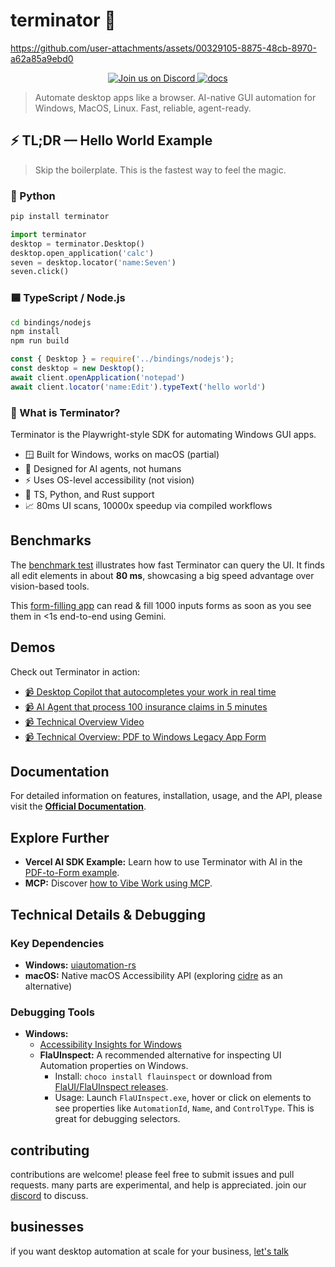 # terminator 🤖




https://github.com/user-attachments/assets/00329105-8875-48cb-8970-a62a85a9ebd0



<p style="text-align: center;">
    <a href="https://discord.gg/dU9EBuw7Uq">
        <img src="https://img.shields.io/discord/823813159592001537?color=5865F2&logo=discord&logoColor=white&style=flat-square" alt="Join us on Discord">
    </a>
    <a href="https://docs.screenpi.pe/terminator/introduction">
        <img src="https://img.shields.io/badge/read_the-docs-blue" alt="docs">
    </a>
</p>

>Automate desktop apps like a browser. AI-native GUI automation for Windows, MacOS, Linux. Fast, reliable, agent-ready.

## ⚡ TL;DR — Hello World Example

> Skip the boilerplate. This is the fastest way to feel the magic.

### 🐍 Python

```bash
pip install terminator
```

```python
import terminator
desktop = terminator.Desktop()
desktop.open_application('calc')
seven = desktop.locator('name:Seven')
seven.click()
```

### 🟦 TypeScript / Node.js

```bash
cd bindings/nodejs
npm install
npm run build
```

```ts
const { Desktop } = require('../bindings/nodejs');
const desktop = new Desktop();
await client.openApplication('notepad')
await client.locator('name:Edit').typeText('hello world')
```

### 🧠 What is Terminator?
Terminator is the Playwright-style SDK for automating Windows GUI apps.

- 🪟 Built for Windows, works on macOS (partial)
- 🧠 Designed for AI agents, not humans
- ⚡ Uses OS-level accessibility (not vision)
- 🧩 TS, Python, and Rust support
- 📈 80ms UI scans, 10000x speedup via compiled workflows

## Benchmarks

The [benchmark test](./terminator/src/tests/e2e_tests.rs) illustrates how fast Terminator can query the UI. It finds all edit elements in about **80&nbsp;ms**, showcasing a big speed advantage over vision-based tools.

This [form-filling app](https://www.mediar.ai/) can read & fill 1000 inputs forms as soon as you see them in <1s end-to-end using Gemini.

## Demos

Check out Terminator in action:

- [📹 Desktop Copilot that autocompletes your work in real time](https://www.youtube.com/watch?v=FGywvWJY7wc)
- [📹 AI Agent that process 100 insurance claims in 5 minutes](https://www.youtube.com/watch?v=6wMNNQFj_dw)
- [📹 Technical Overview Video](https://youtu.be/ycS9G_jpl04)
- [📹 Technical Overview: PDF to Windows Legacy App Form](https://www.youtube.com/watch?v=CMw3iexyCMI)

## Documentation

For detailed information on features, installation, usage, and the API, please visit the **[Official Documentation](https://docs.screenpi.pe/terminator/introduction)**.

## Explore Further

-   **Vercel AI SDK Example:** Learn how to use Terminator with AI in the [PDF-to-Form example](https://github.com/mediar-ai/terminator/tree/main/examples/pdf-to-form).
-   **MCP:** Discover [how to Vibe Work using MCP](https://github.com/mediar-ai/terminator/tree/main/mcp).

## Technical Details & Debugging

### Key Dependencies
*   **Windows:** [uiautomation-rs](https://github.com/leexgone/uiautomation-rs)
*   **macOS:** Native macOS Accessibility API (exploring [cidre](https://github.com/yury/cidre) as an alternative)

### Debugging Tools
*   **Windows:**
    *   [Accessibility Insights for Windows](https://accessibilityinsights.io/downloads/)
    *   **FlaUInspect:** A recommended alternative for inspecting UI Automation properties on Windows.
        *   Install: `choco install flauinspect` or download from [FlaUI/FlaUInspect releases](https://github.com/FlaUI/FlaUInspect/releases).
        *   Usage: Launch `FlaUInspect.exe`, hover or click on elements to see properties like `AutomationId`, `Name`, and `ControlType`. This is great for debugging selectors.

## contributing

contributions are welcome! please feel free to submit issues and pull requests. many parts are experimental, and help is appreciated. join our [discord](https://discord.gg/dU9EBuw7Uq) to discuss.

## businesses 

if you want desktop automation at scale for your business, [let's talk](https://mediar.ai)
